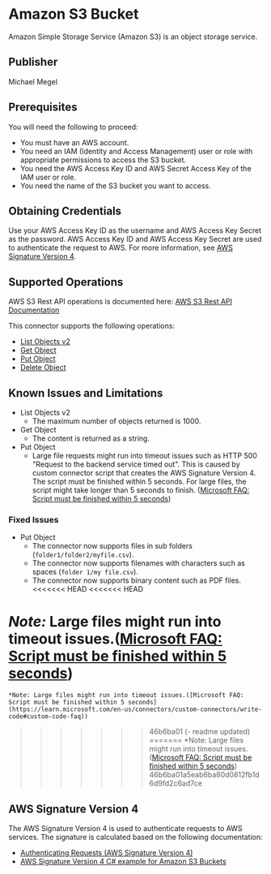 # Amazon S3 Bucket

Amazon Simple Storage Service (Amazon S3) is an object storage service.

## Publisher

Michael Megel

## Prerequisites

You will need the following to proceed:

* You must have an AWS account.
* You need an IAM (Identity and Access Management) user or role with appropriate permissions to access the S3 bucket.
* You need the AWS Access Key ID and AWS Secret Access Key of the IAM user or role.
* You need the name of the S3 bucket you want to access.

## Obtaining Credentials

Use your AWS Access Key ID as the username and AWS Access Key Secret as the password. AWS Access Key ID and AWS Access Key Secret are used to authenticate the request to AWS. For more information, see [AWS Signature Version 4](#aws-signature-version-4).

## Supported Operations

AWS S3 Rest API operations is documented here: [AWS S3 Rest API Documentation](https://docs.aws.amazon.com/AmazonS3/latest/API/API_Operations.html)

This connector supports the following operations:

* [List Objects v2](https://docs.aws.amazon.com/AmazonS3/latest/API/API_ListObjectsV2.html) 
* [Get Object](https://docs.aws.amazon.com/AmazonS3/latest/API/API_GetObject.html)
* [Put Object](https://docs.aws.amazon.com/AmazonS3/latest/API/API_PutObject.html)
* [Delete Object](https://docs.aws.amazon.com/AmazonS3/latest/API/API_DeleteObject.html)

## Known Issues and Limitations

* List Objects v2
  * The maximum number of objects returned is 1000.
* Get Object
  * The content is returned as a string.
* Put Object  
  * Large file requests might run into timeout issues such as HTTP 500 "Request to the backend service timed out". This is caused by custom connector script that creates the AWS Signature Version 4. The script must be finished within 5 seconds. For large files, the script might take longer than 5 seconds to finish. ([Microsoft FAQ: Script must be finished within 5 seconds](https://learn.microsoft.com/en-us/connectors/custom-connectors/write-code#custom-code-faq))

### Fixed Issues

* Put Object
  * The connector now supports files in sub folders (`folder1/folder2/myfile.csv`).
  * The connector now supports filenames with characters such as spaces (`folder 1/my file.csv`).
  * The connector now supports binary content such as PDF files.
<<<<<<< HEAD
<<<<<<< HEAD

*Note:* Large files might run into timeout issues.([Microsoft FAQ: Script must be finished within 5 seconds](https://learn.microsoft.com/en-us/connectors/custom-connectors/write-code#custom-code-faq))
=======
    *Note: Large files might run into timeout issues.([Microsoft FAQ: Script must be finished within 5 seconds](https://learn.microsoft.com/en-us/connectors/custom-connectors/write-code#custom-code-faq))
>>>>>>> 46b6ba01 (- readme updated)
=======
    *Note: Large files might run into timeout issues.([Microsoft FAQ: Script must be finished within 5 seconds](https://learn.microsoft.com/en-us/connectors/custom-connectors/write-code#custom-code-faq))
>>>>>>> 46b6ba01a5eab6ba80d0812fb1d6d9fd2c6ad7ce

## AWS Signature Version 4

The AWS Signature Version 4 is used to authenticate requests to AWS services. The signature is calculated based on the following documentation:

* [Authenticating Requests (AWS Signature Version 4)](https://docs.aws.amazon.com/AmazonS3/latest/API/sig-v4-authenticating-requests.html)
* [AWS Signature Version 4 C# example for Amazon S3 Buckets](https://docs.aws.amazon.com/AmazonS3/latest/API/sig-v4-examples-using-sdks.html)
